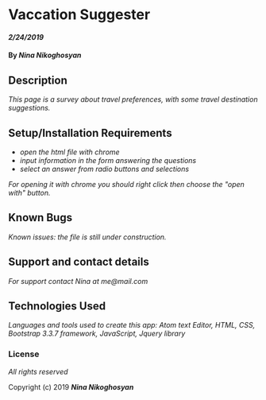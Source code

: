 # Vaccation Suggester

#### _2/24/2019_

#### By _**Nina Nikoghosyan**_

## Description

_This page is a survey about travel preferences, with some travel destination suggestions._

## Setup/Installation Requirements

* _open the html file with chrome_
* _input information in the form answering the questions_
* _select an answer from radio buttons and selections_



_For opening it with chrome you should right click then choose the "open with" button._

## Known Bugs

_Known issues: the file is still under construction._

## Support and contact details

_For support contact Nina at me@mail.com_

## Technologies Used

_Languages and tools  used to create this app: Atom text Editor, HTML, CSS, Bootstrap 3.3.7 framework, JavaScript, Jquery library_

### License
_All rights reserved_


Copyright (c) 2019 **_Nina Nikoghosyan_**
